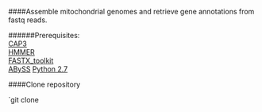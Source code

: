 ####Assemble mitochondrial genomes and retrieve gene annotations from fastq reads.  

######Prerequisites:  
[CAP3](http://seq.cs.iastate.edu/cap3.html)  
[HMMER](http://hmmer.org/)  
[FASTX_toolkit](http://hannonlab.cshl.edu/fastx_toolkit/)  
[ABySS](http://www.bcgsc.ca/platform/bioinfo/software/abyss)
[Python 2.7](https://www.python.org/download/releases/2.7/)

####Clone repository

`git clone 
